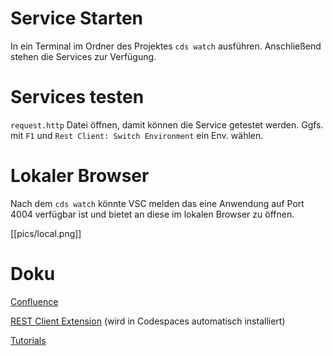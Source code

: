# Service Starten

In ein Terminal im Ordner des Projektes `cds watch` ausführen.
Anschließend stehen die Services zur Verfügung.

# Services testen
`request.http` Datei öffnen, damit können die Service getestet werden.
Ggfs. mit `F1` und `Rest Client: Switch Environment` ein Env. wählen.

# Lokaler Browser

Nach dem `cds watch` könnte VSC melden das eine Anwendung auf Port 4004 verfügbar ist und bietet an diese im lokalen Browser zu öffnen.

[[pics/local.png]]



# Doku

[Confluence](https://suportis.atlassian.net/wiki/x/BACVBg)

[REST Client Extension](https://marketplace.visualstudio.com/items?itemName=humao.rest-client&ssr=false) (wird in Codespaces automatisch installiert)

[Tutorials](https://courses.codewithandrea.com/courses/783023/lectures/14212511)

